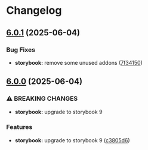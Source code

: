 # Changelog

## [6.0.1](https://github.com/fusionary/web-configs/compare/storybook-config@v6.0.0...storybook-config@v6.0.1) (2025-06-04)


### Bug Fixes

* **storybook:** remove some unused addons ([7f34150](https://github.com/fusionary/web-configs/commit/7f3415029dd6e1c066d5f58ad1fc2200e5b8918a))

## [6.0.0](https://github.com/fusionary/web-configs/compare/storybook-config@v5.2.0...storybook-config@v6.0.0) (2025-06-04)


### ⚠ BREAKING CHANGES

* **storybook:** upgrade to storybook 9

### Features

* **storybook:** upgrade to storybook 9 ([c3805d6](https://github.com/fusionary/web-configs/commit/c3805d616a4dc4a975838064f17083f73e80e210))
